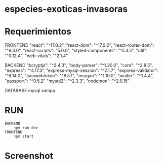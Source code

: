 # especies-exoticas-invasoras
# Requerimientos

   FRONTEND
    "react": "^17.0.2",
    "react-dom": "^17.0.2",
    "react-router-dom": "^6.3.0",
    "react-scripts": "5.0.0",
    "styled-components": "^5.3.5",
    "util": "^0.12.4",
    "web-vitals": "^2.1.4"
  
  BACKEND
    "bcryptjs": "^2.4.3",
    "body-parser": "^1.20.0",
    "cors": "^2.8.5",
    "express": "^4.17.3",
    "express-mysql-session": "^2.1.7",
    "express-validator": "^6.14.0",
    "jsonwebtoken": "^8.5.1",
    "morgan": "^1.10.0",
    "multer": "^1.4.4",
    "passport": "^0.5.2"
    "mysql2": "^2.3.3",
    "nodemon": "^2.0.15"
    
  DATABASE
     mysql
     xampp    


# RUN
    BACKEND
        npm run dev
    FRONTEND
        npm start
     
# Screenshot


